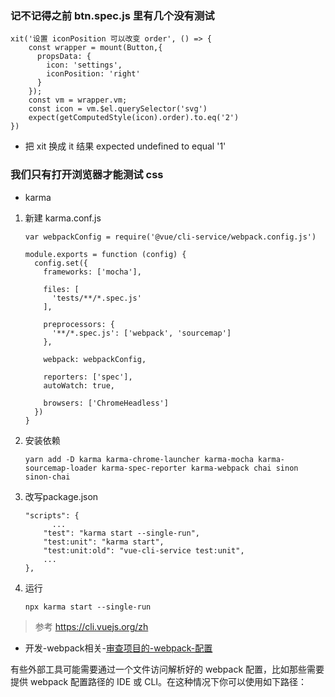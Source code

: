 ### 记不记得之前 btn.spec.js 里有几个没有测试

```
xit('设置 iconPosition 可以改变 order', () => {
    const wrapper = mount(Button,{
      propsData: {
        icon: 'settings',
        iconPosition: 'right'
      }
    });
    const vm = wrapper.vm;
    const icon = vm.$el.querySelector('svg')
    expect(getComputedStyle(icon).order).to.eq('2')
})
```

- 把 xit 换成 it 结果 expected undefined to equal '1'


### 我们只有打开浏览器才能测试 css

- karma

1. 新建 karma.conf.js
    ```
    var webpackConfig = require('@vue/cli-service/webpack.config.js')
    
    module.exports = function (config) {
      config.set({
        frameworks: ['mocha'],
    
        files: [
          'tests/**/*.spec.js'
        ],
    
        preprocessors: {
          '**/*.spec.js': ['webpack', 'sourcemap']
        },
    
        webpack: webpackConfig,
    
        reporters: ['spec'],
        autoWatch: true,
    
        browsers: ['ChromeHeadless']
      })
    }
    ```
    
2. 安装依赖
    ```
    yarn add -D karma karma-chrome-launcher karma-mocha karma-sourcemap-loader karma-spec-reporter karma-webpack chai sinon sinon-chai
    ```
3. 改写package.json
    ```
    "scripts": {
          ...
        "test": "karma start --single-run",
        "test:unit": "karma start",
        "test:unit:old": "vue-cli-service test:unit",
        ...
    },
    ```
    
4. 运行 
    ```
    npx karma start --single-run
    ```
    
> 参考 https://cli.vuejs.org/zh

- 开发-webpack相关-[审查项目的-webpack-配置](https://cli.vuejs.org/zh/guide/webpack.html#%E5%AE%A1%E6%9F%A5%E9%A1%B9%E7%9B%AE%E7%9A%84-webpack-%E9%85%8D%E7%BD%AE)

有些外部工具可能需要通过一个文件访问解析好的 webpack 配置，比如那些需要提供 webpack 配置路径的 IDE 或 CLI。在这种情况下你可以使用如下路径：


